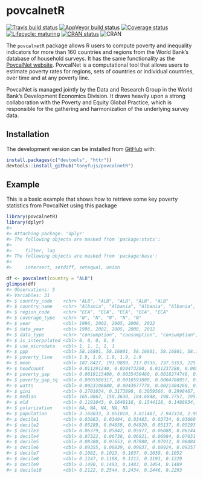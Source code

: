 
<!-- README.md is generated from README.Rmd. Please edit that file -->

# povcalnetR

<!-- badges: start -->

[![Travis build
status](https://travis-ci.org/worldbank/povcalnetR.svg?branch=master)](https://travis-ci.org/worldbank/povcalnetR)
[![AppVeyor build
status](https://ci.appveyor.com/api/projects/status/github/worldbank/povcalnetR?branch=master&svg=true)](https://ci.appveyor.com/project/worldbank/povcalnetR)
[![Coverage
status](https://codecov.io/gh/worldbank/dkanr/branch/master/graph/badge.svg)](https://codecov.io/github/worldbank/dkanr?branch=master)
[![Lifecycle:
maturing](https://img.shields.io/badge/lifecycle-maturing-blue.svg)](https://www.tidyverse.org/lifecycle/#maturing)
[![CRAN
status](https://www.r-pkg.org/badges/version/povcalnetR)](https://cran.r-project.org/package=povcalnetR)
![CRAN](http://cranlogs.r-pkg.org/badges/povcalnetR?color=brightgreen)

<!-- badges: end -->

The `povcalnetR` package allows R users to compute poverty and
inequality indicators for more than 160 countries and regions from the
World Bank’s database of household surveys. It has the same
functionality as the [PovcalNet
website](http://iresearch.worldbank.org/PovcalNet/home.aspx). PovcalNet
is a computational tool that allows users to estimate poverty rates for
regions, sets of countries or individual countries, over time and at any
poverty line.

PovcalNet is managed jointly by the Data and Research Group in the World
Bank’s Development Economics Division. It draws heavily upon a strong
collaboration with the Poverty and Equity Global Practice, which is
responsible for the gathering and harmonization of the underlying survey
data.

## Installation

The development version can be installed from
[GitHub](https://github.com/) with:

``` r
install.packages(c("devtools", "httr"))
devtools::install_github("tonyfujs/povcalnetR")
```

## Example

This is a basic example that shows how to retrieve some key poverty
statistics from PovcalNet using this package

``` r
library(povcalnetR)
library(dplyr)
#> 
#> Attaching package: 'dplyr'
#> The following objects are masked from 'package:stats':
#> 
#>     filter, lag
#> The following objects are masked from 'package:base':
#> 
#>     intersect, setdiff, setequal, union

df <- povcalnet(country = "ALB")
glimpse(df)
#> Observations: 5
#> Variables: 31
#> $ country_code    <chr> "ALB", "ALB", "ALB", "ALB", "ALB"
#> $ country_name    <chr> "Albania", "Albania", "Albania", "Albania", "A...
#> $ region_code     <chr> "ECA", "ECA", "ECA", "ECA", "ECA"
#> $ coverage_type   <chr> "N", "N", "N", "N", "N"
#> $ year            <dbl> 1996, 2002, 2005, 2008, 2012
#> $ data_year       <dbl> 1996, 2002, 2005, 2008, 2012
#> $ data_type       <chr> "consumption", "consumption", "consumption", "...
#> $ is_interpolated <dbl> 0, 0, 0, 0, 0
#> $ use_microdata   <dbl> 1, 1, 1, 1, 1
#> $ ppp             <dbl> 58.16801, 58.16801, 58.16801, 58.16801, 58.16801
#> $ poverty_line    <dbl> 1.9, 1.9, 1.9, 1.9, 1.9
#> $ mean            <dbl> 187.8427, 191.9880, 217.0335, 237.5353, 225.2692
#> $ headcount       <dbl> 0.011291240, 0.020473200, 0.011237280, 0.00370...
#> $ poverty_gap     <dbl> 0.0019115400, 0.0035450460, 0.0018274740, 0.00...
#> $ poverty_gap_sq  <dbl> 0.0005560317, 0.0010593800, 0.0004780857, 0.00...
#> $ watts           <dbl> 0.0023108880, 0.0043677770, 0.0021404260, 0.00...
#> $ gini            <dbl> 0.2701034, 0.3173898, 0.3059566, 0.2998467, 0....
#> $ median          <dbl> 165.0867, 158.3630, 184.6848, 198.7757, 195.0467
#> $ mld             <dbl> 0.1191043, 0.1648116, 0.1544128, 0.1488934, 0....
#> $ polarization    <dbl> NA, NA, NA, NA, NA
#> $ population      <dbl> 3.168033, 3.051010, 3.011487, 2.947314, 2.900401
#> $ decile1         <dbl> 0.03863, 0.03494, 0.03483, 0.03734, 0.03660
#> $ decile2         <dbl> 0.05289, 0.04859, 0.04920, 0.05137, 0.05193
#> $ decile3         <dbl> 0.06379, 0.05842, 0.05977, 0.06088, 0.06144
#> $ decile4         <dbl> 0.07322, 0.06738, 0.06921, 0.06984, 0.07031
#> $ decile5         <dbl> 0.08380, 0.07653, 0.07988, 0.07912, 0.08084
#> $ decile6         <dbl> 0.09355, 0.08839, 0.09037, 0.08924, 0.09257
#> $ decile7         <dbl> 0.1082, 0.1023, 0.1037, 0.1030, 0.1052
#> $ decile8         <dbl> 0.1247, 0.1198, 0.1213, 0.1193, 0.1229
#> $ decile9         <dbl> 0.1490, 0.1493, 0.1483, 0.1454, 0.1489
#> $ decile10        <dbl> 0.2122, 0.2544, 0.2434, 0.2446, 0.2293
```
